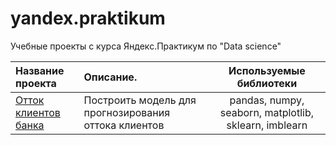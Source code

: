 # yandex.praktikum
Учебные проекты с курса Яндекс.Практикум по "Data science"

| Название проекта      | Описание.              | Используемые библиотеки     |
| :-------------------- | :--------------------- |:---------------------------:|
| [Отток клиентов банка](https://github.com/2noik/yandex.praktikum/tree/master/Отток%20клиентов%20банка)| Построить модель для прогнозирования оттока клиентов |  pandas, numpy, seaborn, matplotlib, sklearn, imblearn |
